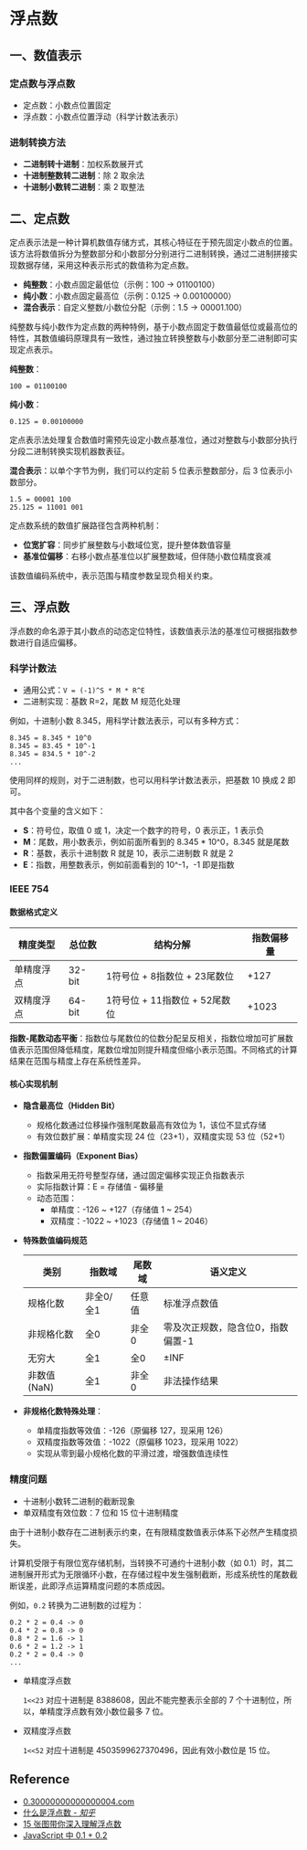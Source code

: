 # 浮点数

## 一、数值表示

### 定点数与浮点数

- 定点数：小数点位置固定
- 浮点数：小数点位置浮动（科学计数法表示）

### 进制转换方法

- **二进制转十进制**：加权系数展开式
- **十进制整数转二进制**：除 2 取余法
- **十进制小数转二进制**：乘 2 取整法

## 二、定点数

定点表示法是一种计算机数值存储方式，其核心特征在于预先固定小数点的位置。该方法将数值拆分为整数部分和小数部分分别进行二进制转换，通过二进制拼接实现数据存储，采用这种表示形式的数值称为定点数。

- **纯整数**：小数点固定最低位（示例：100 → 01100100）
- **纯小数**：小数点固定最高位（示例：0.125 → 0.00100000）
- **混合表示**：自定义整数/小数位分配（示例：1.5 → 00001.100）

纯整数与纯小数作为定点数的两种特例，基于小数点固定于数值最低位或最高位的特性，其数值编码原理具有一致性，通过独立转换整数与小数部分至二进制即可实现定点表示。

**纯整数**：

```
100 = 01100100
```

**纯小数**：

```
0.125 = 0.00100000
```

定点表示法处理复合数值时需预先设定小数点基准位，通过对整数与小数部分执行分段二进制转换实现机器数表征。

**混合表示**：以单个字节为例，我们可以约定前 5 位表示整数部分，后 3 位表示小数部分。

```
1.5 = 00001 100
25.125 = 11001 001
```

定点数系统的数值扩展路径包含两种机制：

- **位宽扩容**：同步扩展整数与小数域位宽，提升整体数值容量
- **基准位偏移**：右移小数点基准位以扩展整数域，但伴随小数位精度衰减

该数值编码系统中，表示范围与精度参数呈现负相关约束。

## 三、浮点数

浮点数的命名源于其小数点的动态定位特性，该数值表示法的基准位可根据指数参数进行自适应偏移。

### 科学计数法

- 通用公式：`V = (-1)^S * M * R^E`
- 二进制实现：基数 R=2，尾数 M 规范化处理

例如，十进制小数 8.345，用科学计数法表示，可以有多种方式：

```
8.345 = 8.345 * 10^0
8.345 = 83.45 * 10^-1
8.345 = 834.5 * 10^-2
...
```

使用同样的规则，对于二进制数，也可以用科学计数法表示，把基数 10 换成 2 即可。

其中各个变量的含义如下：

- **S**：符号位，取值 0 或 1，决定一个数字的符号，0 表示正，1 表示负
- **M**：尾数，用小数表示，例如前面所看到的 8.345 * 10^0，8.345 就是尾数
- **R**：基数，表示十进制数 R 就是 10，表示二进制数 R 就是 2
- **E**：指数，用整数表示，例如前面看到的 10^-1，-1 即是指数

### IEEE 754

#### 数据格式定义

| 精度类型   | 总位数 | 结构分解                      | 指数偏移量 |
| ---------- | ------ | ----------------------------- | ---------- |
| 单精度浮点 | 32-bit | 1符号位 + 8指数位 + 23尾数位  | +127       |
| 双精度浮点 | 64-bit | 1符号位 + 11指数位 + 52尾数位 | +1023      |

**指数-尾数动态平衡**：指数位与尾数位的位数分配呈反相关，指数位增加可扩展数值表示范围但降低精度，尾数位增加则提升精度但缩小表示范围。不同格式的计算结果在范围与精度上存在系统性差异。

#### 核心实现机制

- **隐含最高位（Hidden Bit）**
  - 规格化数通过位移操作强制尾数最高有效位为 1，该位不显式存储
  - 有效位数扩展：单精度实现 24 位（23+1），双精度实现 53 位（52+1）
- **指数偏置编码（Exponent Bias）**
  - 指数采用无符号整型存储，通过固定偏移实现正负指数表示
  - 实际指数计算：E = 存储值 - 偏移量
  - 动态范围：
    - 单精度：-126 ~ +127（存储值 1 ~ 254）
    - 双精度：-1022 ~ +1023（存储值 1 ~ 2046）
- **特殊数值编码规范**
  
  | 类别        | 指数域    | 尾数域 | 语义定义                          |
  | ----------- | --------- | ------ | --------------------------------- |
  | 规格化数    | 非全0/全1 | 任意值 | 标准浮点数值                      |
  | 非规格化数  | 全0       | 非全0  | 零及次正规数，隐含位0，指数偏置-1 |
  | 无穷大      | 全1       | 全0    | ±INF                              |
  | 非数值(NaN) | 全1       | 非全0  | 非法操作结果                      |
  
- **非规格化数特殊处理**：
  - 单精度指数等效值：-126（原偏移 127，现采用 126）
  - 双精度指数等效值：-1022（原偏移 1023，现采用 1022）
  - 实现从零到最小规格化数的平滑过渡，增强数值连续性

### 精度问题

- 十进制小数转二进制的截断现象
- 单双精度有效位数：7 位和 15 位十进制精度

由于十进制小数存在二进制表示约束，在有限精度数值表示体系下必然产生精度损失。

计算机受限于有限位宽存储机制，当转换不可通约十进制小数（如 0.1）时，其二进制展开形式为无限循环小数，在存储过程中发生强制截断，形成系统性的尾数截断误差，此即浮点运算精度问题的本质成因。

例如，`0.2` 转换为二进制数的过程为：

```
0.2 * 2 = 0.4 -> 0
0.4 * 2 = 0.8 -> 0
0.8 * 2 = 1.6 -> 1
0.6 * 2 = 1.2 -> 1
0.2 * 2 = 0.4 -> 0
...
```

- 单精度浮点数

  `1<<23` 对应十进制是 8388608，因此不能完整表示全部的 7 个十进制位，所以，单精度浮点数有效小数位最多 7 位。

- 双精度浮点数

  `1<<52` 对应十进制是 4503599627370496，因此有效小数位是 15 位。

## Reference

- [0.30000000000000004.com](https://0.30000000000000004.com/)
- [什么是浮点数 - *知乎*](https://zhuanlan.zhihu.com/p/339949186)
- [15 张图带你深入理解浮点数](https://polarisxu.studygolang.com/posts/basic/diagram-float-point/)
- [JavaScript 中 0.1 + 0.2](https://www.explainthis.io/zh-hans/swe/js-zero-point-one-plus-zero-point-two)

